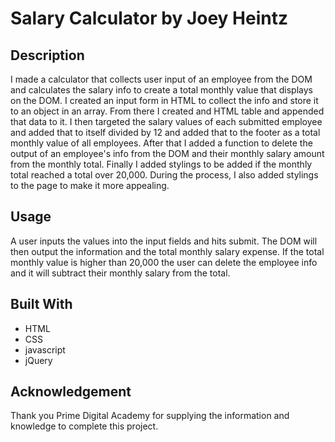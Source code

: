 # Salary Calculator by Joey Heintz

## Description

I made a calculator that collects user input of an employee from the DOM and calculates the salary info to create a total monthly value that displays on the DOM. I created an input form in HTML to collect the info and store it to an object in an array. From there I created and HTML table and appended that data to it. I then targeted the salary values of each submitted employee and added that to itself divided by 12 and added that to the footer as a total monthly value of all employees. After that I added a function to delete the output of an employee's info from the DOM and their monthly salary amount from the monthly total. Finally I added stylings to be added if the monthly total reached a total over 20,000. During the process, I also added stylings to the page to make it more appealing.

## Usage

A user inputs the values into the input fields and hits submit. The DOM will then output the information and the total monthly salary expense. If the total monthly value is higher than 20,000 the user can delete the employee info and it will subtract their monthly salary from the total.

## Built With

- HTML
- CSS
- javascript
- jQuery

## Acknowledgement

Thank you Prime Digital Academy for supplying the information and knowledge to complete this project.
